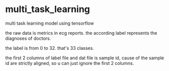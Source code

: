 # multi_task_learning

multi task learning model using tensorflow

the raw data is metrics in ecg reports.
the according label represents the diagnoses of doctors.


the label is from 0 to 32. that's 33 classes.

the first 2 columns of label file and dat file is sample id, 
cause of the sample id are strictly aligned, so u can just ignore the first 2 columns.

